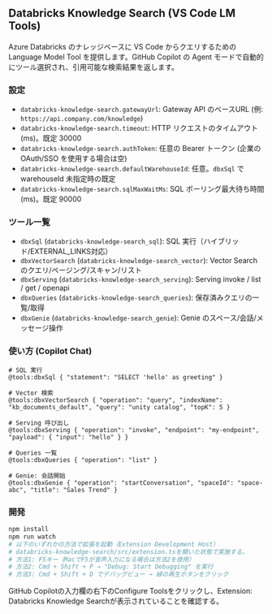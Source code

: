 ## Databricks Knowledge Search (VS Code LM Tools)

Azure Databricks のナレッジベースに VS Code からクエリするための Language Model Tool を提供します。GitHub Copilot の Agent モードで自動的にツール選択され、引用可能な検索結果を返します。

### 設定
- `databricks-knowledge-search.gatewayUrl`: Gateway API のベースURL (例: `https://api.company.com/knowledge`)
- `databricks-knowledge-search.timeout`: HTTP リクエストのタイムアウト (ms)。既定 30000
- `databricks-knowledge-search.authToken`: 任意の Bearer トークン (企業の OAuth/SSO を使用する場合は空)
- `databricks-knowledge-search.defaultWarehouseId`: 任意。`dbxSql` で warehouseId 未指定時の既定
- `databricks-knowledge-search.sqlMaxWaitMs`: SQL ポーリング最大待ち時間 (ms)。既定 90000

### ツール一覧
- `dbxSql` (`databricks-knowledge-search_sql`): SQL 実行（ハイブリッド/EXTERNAL_LINKS対応）
- `dbxVectorSearch` (`databricks-knowledge-search_vector`): Vector Search のクエリ/ページング/スキャン/リスト
- `dbxServing` (`databricks-knowledge-search_serving`): Serving invoke / list / get / openapi
- `dbxQueries` (`databricks-knowledge-search_queries`): 保存済みクエリの一覧/取得
- `dbxGenie` (`databricks-knowledge-search_genie`): Genie のスペース/会話/メッセージ操作
### 使い方 (Copilot Chat)
```
# SQL 実行
@tools:dbxSql { "statement": "SELECT 'hello' as greeting" }

# Vector 検索
@tools:dbxVectorSearch { "operation": "query", "indexName": "kb_documents_default", "query": "unity catalog", "topK": 5 }

# Serving 呼び出し
@tools:dbxServing { "operation": "invoke", "endpoint": "my-endpoint", "payload": { "input": "hello" } }

# Queries 一覧
@tools:dbxQueries { "operation": "list" }

# Genie: 会話開始
@tools:dbxGenie { "operation": "startConversation", "spaceId": "space-abc", "title": "Sales Trend" }
```

### 開発
```bash
npm install
npm run watch
# 以下のいずれかの方法で拡張を起動（Extension Development Host）
# databricks-knowledge-search/src/extension.tsを開いた状態で実施する。
# 方法1: F5キー（MacでF5が音声入力になる場合は方法2を使用）
# 方法2: Cmd + Shift + P → "Debug: Start Debugging" を実行
# 方法3: Cmd + Shift + D でデバッグビュー → 緑の再生ボタンをクリック
```

GitHub Copilotの入力欄の右下のConfigure Toolsをクリックし、Extension: Databricks Knowledge Searchが表示されていることを確認する。
